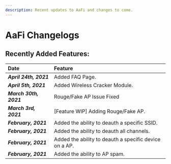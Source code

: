 ```yaml
---
description: Recent updates to AaFi and changes to come.
---
```


# AaFi Changelogs

## Recently Added Features: 

| Date | Feature |
| :--- | :--- |
| _**April 24th, 2021**_ | Added FAQ Page. |
| _**April 5th, 2021**_ | Added Wireless Cracker Module. |
| _**March 30th, 2021**_ | Rouge/Fake AP Issue Fixed |
| _**March 3rd, 2021**_ | \[Feature WIP\] Adding Rouge/Fake AP. |
| _**February, 2021**_ | Added the ability to deauth a specific SSID. |
| _**February, 2021**_ | Added the ability to deauth all channels.  |
| _**February, 2021**_ | Added the ability to deauth a specific device on a AP. |
| _**February, 2021**_ | Added the ability to AP spam.  |



